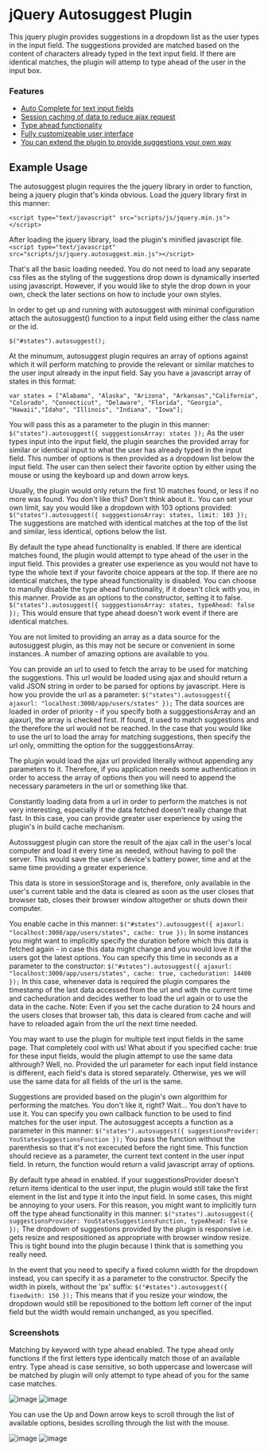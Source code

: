 # jQuery Autosuggest Plugin #
This jquery plugin provides suggestions in a dropdown list as the user types in the input field. The suggestions provided are matched based on the content of characters already typed in the text input field. If there are identical matches, the plugin will attemp to type ahead of the user in the input box.

### Features ###
* [Auto Complete for text input fields]()
* [Session caching of data to reduce ajax request]()
* [Type ahead functionality]()
* [Fully customizeable user interface]()
* [You can extend the plugin to provide suggestions your own way]()

## Example Usage ##

The autosuggest plugin requires the the jquery library in order to function, being a jquery plugin that's kinda obvious.
Load the jquery library first in this manner:

` <script type="text/javascript" src="scripts/js/jquery.min.js"></script> `

After loading the jquery library, load the plugin's minified javascript file.
` <script type="text/javascript" src="scripts/js/jquery.autosuggest.min.js"></script> `

That's all the basic loading needed. You do not need to load any separate css files as the styling of the suggestions drop down is dynamically inserted using javascript. However, if you would like to style the drop down in your own, check the later sections on how to include your own styles.

In order to get up and running with autosuggest with minimal configuration attach the autosuggest() function to a input field using either the class name or the id.

` $("#states").autosuggest(); `

At the minumum, autosuggest plugin requires an array of options against which it will perform matching to provide the relevant or similar matches to the user input already in the input field.
Say you have a javascript array of states in this format:

` var states = ["Alabama", "Alaska", "Arizona", "Arkansas","California", "Colorado", "Connecticut",
"Delaware", "Florida", "Georgia", "Hawaii","Idaho", "Illinois", "Indiana", "Iowa"]; `

You will pass this as a parameter to the plugin in this manner:
`
$("states").autosuggest({
	sugggestionsArray: states
});
`
As the user types input into the input field, the plugin searches the provided array for similar or identical input to what the user has already typed in the input field. This number of options is then provided as a dropdown list below the input field. The user can then select their favorite option by either using the mouse or using the keyboard up and down arrow keys.

Usually, the plugin would only return the first 10 matches found, or less if no more was found. You don't like this? Don't think about it.. You can set your own limit, say you would like a dropdown with 103 options provided:
`
$("states").autosuggest({
	sugggestionsArray: states,
	limit: 103
});
`
The suggestions are matched with identical matches at the top of the list and similar, less identical, options below the list.

By default the type ahead functionality is enabled. If there are identical matches found, the plugin would attempt to type ahead of the user in the input field. This provides a greater use experience as you would not have to type the whole text if your favorite choice appears at the top.
If there are no identical matches, the type ahead functionality is disabled.
You can choose to manully disable the type ahead functionality, if it doesn't click with you, in this manner. Provide as an options to the constructor, setting it to false.
`
$("states").autosuggest({
	sugggestionsArray: states,
	typeAhead: false
});
`
This would ensure that type ahead doesn't work event if there are identical matches.

You are not limited to providing an array as a data source for the autosuggest plugin, as this may not be secure or convenient in some instances. A number of amazing options are available to you.

You can provide an url to used to fetch the array to be used for matching the suggestions. This url would be loaded using ajax and should return a valid JSON string in order to be parsed for options by javascript. Here is how you provide the url as a parameter:
`
$("states").autosuggest({
	ajaxurl: "localhost:3000/app/users/states"
});
`
The data sources are loaded in order of priority - if you specify both a sugggestionsArray and an ajaxurl, the array is checked first. If found, it used to match suggestions and the therefore the url would not be reached. In the case that you would like to use the url to load the array for matching suggestions, then specify the url only, ommitting the option for the sugggestionsArray.

The plugin would load the ajax url provided literally without appending any parameters to it. Therefore, if you application needs some authentication in order to access the array of options then you will need to append the necessary parameters in the url or something like that.

Constantly loading data from a url in order to perform the matches is not very interesting, especially if the data fetched doesn't really change that fast. In this case, you can provide greater user experience by using the plugin's in build cache mechanism.

Autossuggest plugin can store the result of the ajax call in the user's local computer and load it every time as needed, without having to poll the server. This would save the user's device's battery power, time and at the same time providing a greater experience.

This data is store in sessionStorage and is, therefore, only available in the user's current table and the data is cleared as soon as the user closes that browser tab, closes their browser window altogether or shuts down their computer.

You enable cache in this manner:
`
$("#states").autosuggest({
	ajaxurl: "localhost:3000/app/users/states",
	cache: true
});
`
In some instances you might want to implicitly specify the duration before which this data is fetched again - in case this data might change and you would love it if the users got the latest options. You can specify this time in seconds as a parameter to the constructor:
`
$("#states").autosuggest({
	ajaxurl: "localhost:3000/app/users/states",
	cache: true,
	cacheduration: 14400
});
`
In this case, whenever data is required the plugin compares the timestamp of the last data accessed from the url and with the current time and cacheduration and decides wether to load the url again or to use the data in the cache. 
Note:
Even if you set the cache duration to 24 hours and the users closes that browser tab, this data is cleared from cache and will have to reloaded again from the url the next time needed.

You may want to use the plugin for multiple text input fields in the same page. That completely cool with us! What about if you specified cache: true for these input fields, would the plugin attempt to use the same data althrough? Well, no. Provided the url parameter for each input field instance is different, each field's data is stored separately. Otherwise, yes we will use the same data for all fields of the url is the same.

Suggestions are provided based on the plugin's own algorithim for performing the matches. You don't like it, right? Wait... You don't have to use it. You can specify you own callback function to be used to find matches for the user input. The autosuggest accepts a function as a parameter in this manner:
`
$("states").autosuggest({
	suggestionsProvider: YouStatesSuggestionsFunction
});
`
You pass the function without the parenthesis so that it's not excecuted before the right time. This function should recieve as a parameter, the current text content in the user input field. In return, the function would return a valid javascript array of options.

By default type ahead in enabled. If your suggestionsProvider doesn't return items identical to the user input, the plugin would still take the first element in the list and type it into the input field. In some cases, this might be annoying to your users. For this reason, you might want to implicitly turn off the type ahead functionality in this manner:
`
$("states").autosuggest({
	suggestionsProvider: YouStatesSuggestionsFunction,
	typeAhead: false
});
`
The dropdown of suggestions provided by the plugin is responsive i.e. gets resize and respositioned as appropriate with browser window resize. This is tight bound into the plugin because I think that is something you really need.

In the event that you need to specify a fixed column width for the dropdown instead, you can specify it as a parameter to the constructor. Specify the width in pixels, without the 'px' suffix:
`
$("#states").autosuggest({
	fixedwith: 150
});
`
This means that if you resize your window, the dropdown would still be repositioned to the bottom left corner of the input field but the width would remain unchanged, as you specified.
### Screenshots ###
Matching by keyword with type ahead enabled. The type ahead only functions if the first letters type identically match those of an available entry. Type ahead is case sensitive, so both uppercase and lowercase will be matched by plugin will only attempt to type ahead of you for the same case matches.

![image](https://cloud.githubusercontent.com/assets/8317735/16492534/d38366b8-3eea-11e6-9a49-e1f68b26bea3.png)
![image](https://cloud.githubusercontent.com/assets/8317735/16492535/d38d4138-3eea-11e6-8215-4fc7d99d6321.png)

You can use the Up and Down arrow keys to scroll through the list of available options, besides scrolling through the list with the mouse.

![image](https://cloud.githubusercontent.com/assets/8317735/16492536/d3947d9a-3eea-11e6-9081-09466ec3c38d.png)
![image](https://cloud.githubusercontent.com/assets/8317735/16492538/d3966d3a-3eea-11e6-805a-c77f979de5e4.png)
